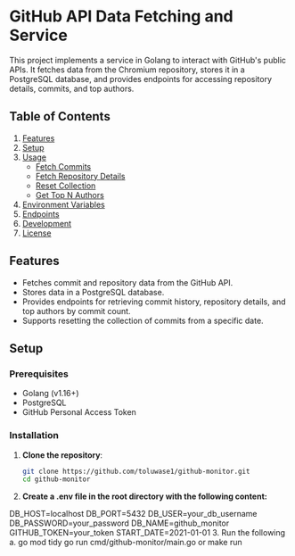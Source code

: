 # GitHub API Data Fetching and Service

This project implements a service in Golang to interact with GitHub's public APIs. It fetches data from the Chromium repository, stores it in a PostgreSQL database, and provides endpoints for accessing repository details, commits, and top authors.

## Table of Contents
1. [Features](#features)
2. [Setup](#setup)
3. [Usage](#usage)
    - [Fetch Commits](#fetch-commits)
    - [Fetch Repository Details](#fetch-repository-details)
    - [Reset Collection](#reset-collection)
    - [Get Top N Authors](#get-top-n-authors)
4. [Environment Variables](#environment-variables)
5. [Endpoints](#endpoints)
6. [Development](#development)
7. [License](#license)

## Features
- Fetches commit and repository data from the GitHub API.
- Stores data in a PostgreSQL database.
- Provides endpoints for retrieving commit history, repository details, and top authors by commit count.
- Supports resetting the collection of commits from a specific date.

## Setup

### Prerequisites
- Golang (v1.16+)
- PostgreSQL
- GitHub Personal Access Token

### Installation

1. **Clone the repository**:
   ```sh
   git clone https://github.com/toluwase1/github-monitor.git
   cd github-monitor
2. **Create a .env file in the root directory with the following content:**

DB_HOST=localhost
DB_PORT=5432
DB_USER=your_db_username
DB_PASSWORD=your_password
DB_NAME=github_monitor
GITHUB_TOKEN=your_token
START_DATE=2021-01-01
3. Run the following
a. go mod tidy
go run cmd/github-monitor/main.go or make run

